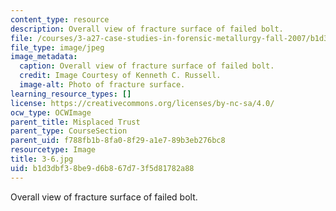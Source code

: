 ```yaml
---
content_type: resource
description: Overall view of fracture surface of failed bolt.
file: /courses/3-a27-case-studies-in-forensic-metallurgy-fall-2007/b1d3dbf38be9d6b867d73f5d81782a88_3-6.jpg
file_type: image/jpeg
image_metadata:
  caption: Overall view of fracture surface of failed bolt.
  credit: Image Courtesy of Kenneth C. Russell.
  image-alt: Photo of fracture surface.
learning_resource_types: []
license: https://creativecommons.org/licenses/by-nc-sa/4.0/
ocw_type: OCWImage
parent_title: Misplaced Trust
parent_type: CourseSection
parent_uid: f788fb1b-8fa0-8f29-a1e7-89b3eb276bc8
resourcetype: Image
title: 3-6.jpg
uid: b1d3dbf3-8be9-d6b8-67d7-3f5d81782a88
---
```

Overall view of fracture surface of failed bolt.